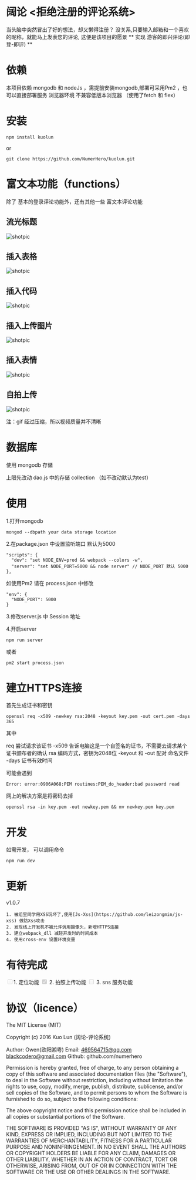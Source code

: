 # 阔论 <拒绝注册的评论系统>

当头脑中突然冒出了好的想法，却又懒得注册？ 没关系,只要输入邮箱和一个喜欢的昵称，就能马上发表您的评论,
这便是该项目的愿景 ** 实现 游客的即兴评论(即登-即评) ** 

# 依赖

本项目依赖 mongodb 和 nodeJs ，需提前安装mongodb,部署可采用Pm2 ，也可以直接部署服务
浏览器环境 不兼容低版本浏览器 （使用了fetch 和 flex）

# 安装

```
npm install kuolun
```

or 

```
git clone https://github.com/NumerHero/kuolun.git
```

# 富文本功能（functions）

除了 基本的登录评论功能外，还有其他一些 富文本评论功能

## 流光标题

![shotpic](http://numerhero.github.io/assets/download/kuolun/insert-h1.gif)

## 插入表格

![shotpic](http://numerhero.github.io/assets/download/kuolun/insert-table.gif)

## 插入代码

![shotpic](http://numerhero.github.io/assets/download/kuolun/code-highlight.gif)

## 插入上传图片

![shotpic](http://numerhero.github.io/assets/download/kuolun/upload.gif)

## 插入表情

![shotpic](http://numerhero.github.io/assets/download/kuolun/comment_expressions.gif)

## 自拍上传

![shotpic](http://numerhero.github.io/assets/download/kuolun/snap-show.gif)

注：gif 经过压缩，所以视频质量并不清晰

# 数据库

使用 mongodb 存储

上限先改动 dao.js 中的存储 collection （如不改动默认为test）

# 使用

1.打开mongodb

```
mongod --dbpath your data storage location
```

2.在package.json 中设置监听端口 默认为5000

```
"scripts": {
  "dev": "set NODE_ENV=prod && webpack --colors -w",
  "server": "set NODE_PORT=5000 && node server" // NODE_PORT 默认 5000
},
```

如使用Pm2 请在 process.json 中修改

```
"env": {
  "NODE_PORT": 5000
}
```

3.修改server.js  中 Session 地址

4.开启server 

```
npm run server
```

或者

```
pm2 start process.json
```

# 建立HTTPS连接

首先生成证书和密钥

```
openssl req -x509 -newkey rsa:2048 -keyout key.pem -out cert.pem -days 365
```

其中

req 尝试请求该证书
-x509 告诉电脑这是一个自签名的证书，不需要去请求某个证书颁布者的确认
rsa 编码方式，密钥为2048位
-keyout 和 -out 配对 命名文件
-days 证书有效时间

可能会遇到

```
Error: error:0906A068:PEM routines:PEM_do_header:bad password read
```

网上的解决方案是将密码去掉

```
openssl rsa -in key.pem -out newkey.pem && mv newkey.pem key.pem
```

# 开发

如需开发， 可以调用命令 

```
npm run dev
```

# 更新

v1.0.7 

    1. 被组里同学用XSS玩坏了,使用[Js-Xss](https://github.com/leizongmin/js-xss) 做防Xss攻击
    2. 发现线上开发机不被允许调用摄像头，新增HTTPS连接
    3. 建立webpack_dll 减轻开发时的时间成本
    4. 使用cross-env 设置环境变量
    
# 有待完成

<input type="checkbox" disabled  >1. 定位功能
<input type="checkbox" disabled checked > 2. 拍照上传功能
<input type="checkbox" disabled  > 3. sns 服务功能

# 协议（licence）

The MIT License (MIT)

Copyright (c) 2016 Kuo Lun (阔论-评论系统)

Author: Owen(欧阳湘粤) 
Email: <469564715@qq.com> <blackcodero@gmail.com>
Github: github.com/numerhero

Permission is hereby granted, free of charge, to any person obtaining a copy
of this software and associated documentation files (the "Software"), to deal
in the Software without restriction, including without limitation the rights
to use, copy, modify, merge, publish, distribute, sublicense, and/or sell
copies of the Software, and to permit persons to whom the Software is
furnished to do so, subject to the following conditions:

The above copyright notice and this permission notice shall be included in all
copies or substantial portions of the Software.

THE SOFTWARE IS PROVIDED "AS IS", WITHOUT WARRANTY OF ANY KIND, EXPRESS OR
IMPLIED, INCLUDING BUT NOT LIMITED TO THE WARRANTIES OF MERCHANTABILITY,
FITNESS FOR A PARTICULAR PURPOSE AND NONINFRINGEMENT. IN NO EVENT SHALL THE
AUTHORS OR COPYRIGHT HOLDERS BE LIABLE FOR ANY CLAIM, DAMAGES OR OTHER
LIABILITY, WHETHER IN AN ACTION OF CONTRACT, TORT OR OTHERWISE, ARISING FROM,
OUT OF OR IN CONNECTION WITH THE SOFTWARE OR THE USE OR OTHER DEALINGS IN THE
SOFTWARE.

